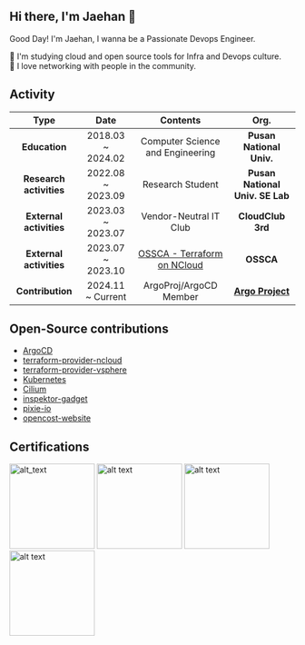 ## Hi there, I'm Jaehan 👋

Good Day! I'm Jaehan, I wanna be a Passionate Devops Engineer.

🌱 I'm studying cloud and open source tools for Infra and Devops culture.  
👯 I love networking with people in the community.  

## Activity 
| **Type** | **Date** | **Contents** | **Org.** |
|:------:|:---------------:|:--------:|:--------:|
| **Education** | 2018.03 ~ 2024.02 | Computer Science and Engineering | **Pusan National Univ.** | 
| **Research activities** | 2022.08 ~ 2023.09 | Research Student | **Pusan National Univ. SE Lab** | 
| **External activities** | 2023.03 ~ 2023.07 | Vendor-Neutral IT Club | **CloudClub 3rd** | 
| **External activities** | 2023.07 ~ 2023.10 | [OSSCA - Terraform on NCloud](https://dawn-red-a29.notion.site/OSS-42ad4b75f5814483a24cf8e162fcc9de?pvs=4) | **OSSCA** | [상세](https://dawn-red-a29.notion.site/OSS-42ad4b75f5814483a24cf8e162fcc9de?pvs=4) |
| **Contribution** | 2024.11 ~ Current | ArgoProj/ArgoCD Member | **[Argo Project](https://github.com/argoproj)** | 

## Open-Source contributions

- [ArgoCD](https://github.com/argoproj/argo-cd/pulls?q=is%3Apr+author%3Ajaehanbyun)
- [terraform-provider-ncloud](https://github.com/NaverCloudPlatform/terraform-provider-ncloud/pulls?q=is%3Apr+author%3Ajaehanbyun)
- [terraform-provider-vsphere](https://github.com/vmware/terraform-provider-vsphere/pulls?q=is%3Apr+author%3Ajaehanbyun)
- [Kubernetes](https://github.com/kubernetes/kubernetes/pulls?q=is%3Apr+author%3Ajaehanbyun)
- [Cilium](https://github.com/cilium/cilium/pulls?q=is%3Apr+author%3Ajaehanbyun)
- [inspektor-gadget](https://github.com/inspektor-gadget/inspektor-gadget/pulls?q=is%3Apr+author%3Ajaehanbyun)
- [pixie-io](https://github.com/pixie-io/docs.px.dev/pulls?q=is%3Apr+author%3Ajaehanbyun)
- [opencost-website](https://github.com/opencost/opencost-website/pulls?q=is%3Apr+author%3Ajaehanbyun)


## Certifications

[<img alt="alt_text" width="150px" src="https://user-images.githubusercontent.com/30142314/173233128-57b9591a-e8d0-4132-8422-941f92276ee3.png" />](https://www.credly.com/badges/d4bde08b-7ca9-4feb-b397-8fc6046e319d/public_url) 
[<img alt="alt text" width="150px" src="https://user-images.githubusercontent.com/30142314/173233379-f13c5f4b-fab1-434e-b38c-1aab969e7803.png" />](https://www.credly.com/badges/ce1ee956-07c3-4edf-9c57-5df430a72fda/public_url)
[<img alt="alt text" width="150px" src="https://github.com/user-attachments/assets/a8c6b70e-561c-4aaa-8b37-c5e2952b69d5" />](https://www.credly.com/badges/02077c67-d080-4187-ad01-2d9e85fce59d/public_url)
[<img alt="alt text" width="150px" src="https://github.com/user-attachments/assets/572d13e9-d952-482e-af2e-78dfb7b64789" />](https://www.credly.com/badges/880ecad7-1af6-40a4-9f88-9ede4312ac9c/public_url)
